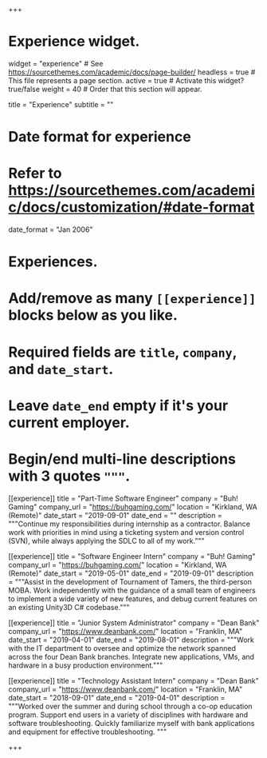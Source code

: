 +++
# Experience widget.
widget = "experience"  # See https://sourcethemes.com/academic/docs/page-builder/
headless = true  # This file represents a page section.
active = true  # Activate this widget? true/false
weight = 40  # Order that this section will appear.

title = "Experience"
subtitle = ""

# Date format for experience
#   Refer to https://sourcethemes.com/academic/docs/customization/#date-format
date_format = "Jan 2006"

# Experiences.
#   Add/remove as many `[[experience]]` blocks below as you like.
#   Required fields are `title`, `company`, and `date_start`.
#   Leave `date_end` empty if it's your current employer.
#   Begin/end multi-line descriptions with 3 quotes `"""`.
[[experience]]
  title = "Part-Time Software Engineer"
  company = "Buh! Gaming"
  company_url = "https://buhgaming.com/"
  location = "Kirkland, WA (Remote)"
  date_start = "2019-09-01"
  date_end = ""
  description = """Continue my responsibilities during internship as a contractor. Balance work with priorities in mind using a ticketing system and version control (SVN), while always applying the SDLC to all of my work."""

[[experience]]
  title = "Software Engineer Intern"
  company = "Buh! Gaming"
  company_url = "https://buhgaming.com/"
  location = "Kirkland, WA (Remote)"
  date_start = "2019-05-01"
  date_end = "2019-09-01"
  description = """Assist in the development of Tournament of Tamers, the third-person MOBA. Work independently with the guidance of a small team of engineers to implement a wide variety of new features, and debug current features on an existing Unity3D C# codebase."""

[[experience]]
  title = "Junior System Administrator"
  company = "Dean Bank"
  company_url = "https://www.deanbank.com/"
  location = "Franklin, MA"
  date_start = "2019-04-01"
  date_end = "2019-08-01"
  description = """Work with the IT department to oversee and optimize the network spanned across the four Dean Bank branches. Integrate new applications, VMs, and hardware in a busy production environment."""

[[experience]]
  title = "Technology Assistant Intern"
  company = "Dean Bank"
  company_url = "https://www.deanbank.com/"
  location = "Franklin, MA"
  date_start = "2018-09-01"
  date_end = "2019-04-01"
  description = """Worked over the summer and during school through a co-op education program. Support end users in a variety of disciplines with hardware and software troubleshooting. Quickly familiarize myself with bank applications and equipment for effective troubleshooting. """

+++
